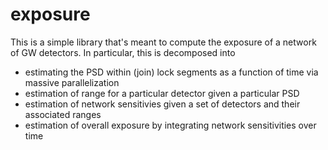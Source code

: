 # exposure

This is a simple library that's meant to compute the exposure of a network of GW detectors. In particular, this is decomposed into 

  - estimating the PSD within (join) lock segments as a function of time via massive parallelization
  - estimation of range for a particular detector given a particular PSD
  - estimation of network sensitivies given a set of detectors and their associated ranges
  - estimation of overall exposure by integrating network sensitivities over time


